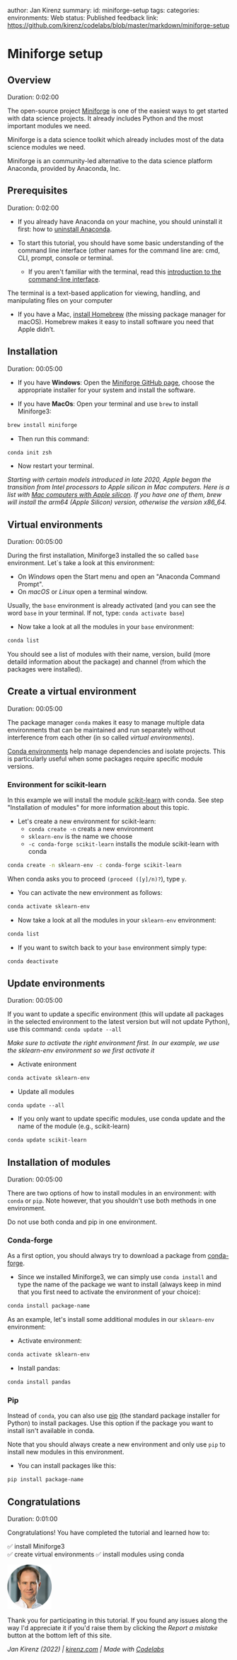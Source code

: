 author: Jan Kirenz
summary:
id: miniforge-setup
tags:
categories:
environments: Web
status: Published
feedback link: https://github.com/kirenz/codelabs/blob/master/markdown/miniforge-setup


# Miniforge setup

<!-- ------------------------ -->
## Overview
Duration: 0:02:00

The open-source project [Miniforge](https://github.com/conda-forge/miniforge) is one of the easiest ways to get started with data science projects. It already includes Python and the most important modules we need. 

<aside class="positive">
Miniforge is a data science toolkit which already includes most of the data science modules we need.
 </aside>

Miniforge is an community-led alternative to the data science platform Anaconda, provided by Anaconda, Inc.

<!-- ------------------------ -->
## Prerequisites

Duration: 0:02:00

- If you already have Anaconda on your machine, you should uninstall it first: how to [uninstall Anaconda](https://docs.anaconda.com/anaconda/install/uninstall/).


- To start this tutorial, you should have some basic understanding of the command line interface (other names for the command line are: cmd, CLI, prompt, console or terminal.   
  - If you aren't familiar with the terminal, read this [introduction to the command-line interface](https://tutorial.djangogirls.org/en/intro_to_command_line/).

<aside class="positive">
The terminal is a text-based application for viewing, handling, and manipulating files on your computer
</aside>  

- If you have a Mac, [install Homebrew](https://brew.sh/) (the missing package manager for macOS). Homebrew makes it easy to install software you need that Apple didn’t.



<!-- ------------------------ -->
## Installation 

Duration: 00:05:00

- If you have **Windows**: Open the [Miniforge GitHub page](https://github.com/conda-forge/miniforge#miniforge3), choose the appropriate installer for your system and install the software.

- If you have **MacOs**: Open your terminal and use `brew` to install Miniforge3:


```Bash
brew install miniforge
```

- Then run this command:

```Bash
conda init zsh
```

- Now restart your terminal.



*Starting with certain models introduced in late 2020, Apple began the transition from Intel processors to Apple silicon in Mac computers. Here is a list with [Mac computers with Apple silicon](https://support.apple.com/en-us/HT211814). If you have one of them, brew will install the arm64 (Apple Silicon) version, otherwise the version x86_64.*

<!-- ------------------------ -->
## Virtual environments
Duration: 00:05:00


During the first installation, Miniforge3 installed the so called `base` environment. Let`s take a look at this environment:

- On *Windows* open the Start menu and open an "Anaconda Command Prompt". 
- On *macOS* or *Linux* open a terminal window.

Usually, the `base` environment is already activated (and you can see the word `base` in your terminal. If not, type: `conda activate base`)

- Now take a look at all the modules in your `base` environment:

```bash
conda list
```

You should see a list of modules with their name, version, build (more detaild information about the package) and channel (from which the packages were installed).

<!-- ------------------------ -->

## Create a virtual environment
Duration: 00:05:00

The package manager `conda` makes it easy to manage multiple data environments that can be maintained and run separately without interference from each other (in so called *virtual environments*). 

[Conda environments](https://conda.io/projects/conda/en/latest/user-guide/tasks/manage-environments.html#creating-an-environment-with-commands
) help manage dependencies and isolate projects. This is particularly useful when some packages require specific module versions. 

### Environment for scikit-learn

In this example we will install the module [scikit-learn]() with conda. See step "Installation of modules" for more information about this topic.

- Let's create a new environment for scikit-learn:
  - `conda create -n` creats a new environment
  - `sklearn-env` is the name we choose
  - `-c conda-forge scikit-learn` installs the module scikit-learn with conda


```bash
conda create -n sklearn-env -c conda-forge scikit-learn
```

When conda asks you to proceed ``(proceed ([y]/n)?``), type ``y``.

- You can activate the new environment as follows:

```bash
conda activate sklearn-env
```

- Now take a look at all the modules in your `sklearn-env` environment:

```bash
conda list
```

- If you want to switch back to your `base` environment simply type:

```bash
conda deactivate
```


<!-- ------------------------ -->
## Update environments
Duration: 00:05:00


If you want to update a specific environment (this will update all packages in the selected environment to the latest version but will not update Python), use this command: `conda update --all`

*Make sure to activate the right environment first. In our example, we use the sklearn-env environment so we first activate it*


- Activate enironment

```Bash
conda activate sklearn-env
```

- Update all modules

```terminal
conda update --all
```

- If you only want to update specific modules, use conda update and the name of the module (e.g., scikit-learn)

```bash
conda update scikit-learn
```

<!-- ------------------------ -->
## Installation of modules 
Duration: 00:05:00

There are two options of how to install modules in an environment: with `conda` or `pip`. Note however, that you shouldn't use both methods in one environment.

<aside class="negative">
Do not use both conda and pip in one environment.
</aside>

### Conda-forge

As a first option, you should always try to download a package from [conda-forge](https://conda-forge.org/docs/user/introduction.html).


- Since we installed Miniforge3, we can simply use `conda install` and type the name of the package we want to install (always keep in mind that you first need to activate the environment of your choice):

```bash
conda install package-name
```

As an example, let's install some additional modules in our `sklearn-env` environment:

- Activate environment:

```Bash
conda activate sklearn-env
```

- Install pandas:

```Bash
conda install pandas
```


### Pip

Instead of `conda`, you can also use [pip](https://pip.pypa.io/en/stable/) (the standard package installer for Python) to install packages. Use this option if the package you want to install isn't available in conda. 

Note that you should always create a new environment and only use `pip` to install new modules in this environment.

- You can install packages like this:

```Bash
pip install package-name
```

<!-- ------------------------ -->
## Congratulations
Duration: 0:01:00

Congratulations! You have completed the tutorial and learned how to: 

✅ install Miniforge3  
✅ create virtual environments
✅ install modules using conda



<img src="img/Jan.png" alt="Jan Kirenz" width="100">

Thank you for participating in this tutorial. If you found any issues along the way I'd appreciate it if you'd raise them by clicking the *Report a mistake* button at the bottom left of this site.

*Jan Kirenz (2022) | [kirenz.com](https://www.kirenz.com) | Made with [Codelabs](https://github.com/googlecodelabs/tools)*